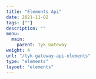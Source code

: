 ```yaml
---
title: "Elements Api"
date: 2021-11-02
tags: [""]
description: ""
menu:
  main:
    parent: Tyk Gateway
weight: 4
url: "/tyk-gateway-api-elements"
type: "elements"
layout: "elements"
---
```

